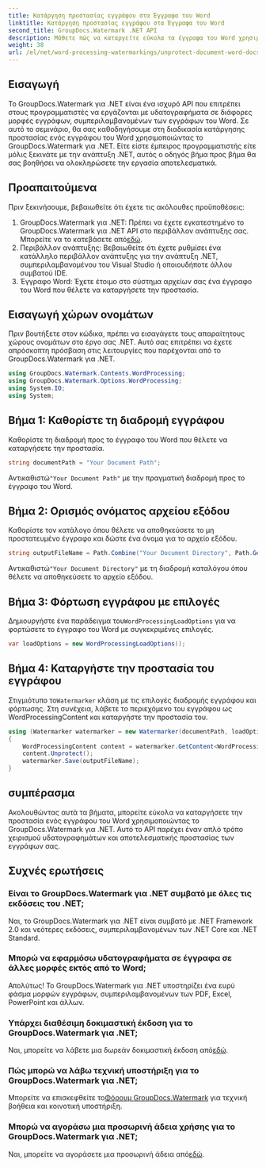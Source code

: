 ```yaml
---
title: Κατάργηση προστασίας εγγράφου στα Έγγραφα του Word
linktitle: Κατάργηση προστασίας εγγράφου στα Έγγραφα του Word
second_title: GroupDocs.Watermark .NET API
description: Μάθετε πώς να καταργείτε εύκολα τα έγγραφα του Word χρησιμοποιώντας το GroupDocs.Watermark για .NET. Ακολουθήστε τον βήμα προς βήμα οδηγό μας.
weight: 38
url: /el/net/word-processing-watermarkings/unprotect-document-word-docs/
---
```

## Εισαγωγή
Το GroupDocs.Watermark για .NET είναι ένα ισχυρό API που επιτρέπει στους προγραμματιστές να εργάζονται με υδατογραφήματα σε διάφορες μορφές εγγράφων, συμπεριλαμβανομένων των εγγράφων του Word. Σε αυτό το σεμινάριο, θα σας καθοδηγήσουμε στη διαδικασία κατάργησης προστασίας ενός εγγράφου του Word χρησιμοποιώντας το GroupDocs.Watermark για .NET. Είτε είστε έμπειρος προγραμματιστής είτε μόλις ξεκινάτε με την ανάπτυξη .NET, αυτός ο οδηγός βήμα προς βήμα θα σας βοηθήσει να ολοκληρώσετε την εργασία αποτελεσματικά.
## Προαπαιτούμενα
Πριν ξεκινήσουμε, βεβαιωθείτε ότι έχετε τις ακόλουθες προϋποθέσεις:
1.  GroupDocs.Watermark για .NET: Πρέπει να έχετε εγκατεστημένο το GroupDocs.Watermark για .NET API στο περιβάλλον ανάπτυξης σας. Μπορείτε να το κατεβάσετε από[εδώ](https://releases.groupdocs.com/Watermark/net/).
2. Περιβάλλον ανάπτυξης: Βεβαιωθείτε ότι έχετε ρυθμίσει ένα κατάλληλο περιβάλλον ανάπτυξης για την ανάπτυξη .NET, συμπεριλαμβανομένου του Visual Studio ή οποιουδήποτε άλλου συμβατού IDE.
3. Έγγραφο Word: Έχετε έτοιμο στο σύστημα αρχείων σας ένα έγγραφο του Word που θέλετε να καταργήσετε την προστασία.

## Εισαγωγή χώρων ονομάτων
Πριν βουτήξετε στον κώδικα, πρέπει να εισαγάγετε τους απαραίτητους χώρους ονομάτων στο έργο σας .NET. Αυτό σας επιτρέπει να έχετε απρόσκοπτη πρόσβαση στις λειτουργίες που παρέχονται από το GroupDocs.Watermark για .NET.
```csharp
using GroupDocs.Watermark.Contents.WordProcessing;
using GroupDocs.Watermark.Options.WordProcessing;
using System.IO;
using System;
```
## Βήμα 1: Καθορίστε τη διαδρομή εγγράφου
Καθορίστε τη διαδρομή προς το έγγραφο του Word που θέλετε να καταργήσετε την προστασία.
```csharp
string documentPath = "Your Document Path";
```
 Αντικαθιστώ`"Your Document Path"` με την πραγματική διαδρομή προς το έγγραφο του Word.
## Βήμα 2: Ορισμός ονόματος αρχείου εξόδου
Καθορίστε τον κατάλογο όπου θέλετε να αποθηκεύσετε το μη προστατευμένο έγγραφο και δώστε ένα όνομα για το αρχείο εξόδου.
```csharp
string outputFileName = Path.Combine("Your Document Directory", Path.GetFileName(documentPath));
```
 Αντικαθιστώ`"Your Document Directory"` με τη διαδρομή καταλόγου όπου θέλετε να αποθηκεύσετε το αρχείο εξόδου.
## Βήμα 3: Φόρτωση εγγράφου με επιλογές
 Δημιουργήστε ένα παράδειγμα του`WordProcessingLoadOptions` για να φορτώσετε το έγγραφο του Word με συγκεκριμένες επιλογές.
```csharp
var loadOptions = new WordProcessingLoadOptions();
```
## Βήμα 4: Καταργήστε την προστασία του εγγράφου
 Στιγμιότυπο το`Watermarker` κλάση με τις επιλογές διαδρομής εγγράφου και φόρτωσης. Στη συνέχεια, λάβετε το περιεχόμενο του εγγράφου ως WordProcessingContent και καταργήστε την προστασία του.
```csharp
using (Watermarker watermarker = new Watermarker(documentPath, loadOptions))
{
    WordProcessingContent content = watermarker.GetContent<WordProcessingContent>();
    content.Unprotect();
    watermarker.Save(outputFileName);
}
```

## συμπέρασμα
Ακολουθώντας αυτά τα βήματα, μπορείτε εύκολα να καταργήσετε την προστασία ενός εγγράφου του Word χρησιμοποιώντας το GroupDocs.Watermark για .NET. Αυτό το API παρέχει έναν απλό τρόπο χειρισμού υδατογραφημάτων και αποτελεσματικής προστασίας των εγγράφων σας.
## Συχνές ερωτήσεις
### Είναι το GroupDocs.Watermark για .NET συμβατό με όλες τις εκδόσεις του .NET;
Ναι, το GroupDocs.Watermark για .NET είναι συμβατό με .NET Framework 2.0 και νεότερες εκδόσεις, συμπεριλαμβανομένων των .NET Core και .NET Standard.
### Μπορώ να εφαρμόσω υδατογραφήματα σε έγγραφα σε άλλες μορφές εκτός από το Word;
Απολύτως! Το GroupDocs.Watermark για .NET υποστηρίζει ένα ευρύ φάσμα μορφών εγγράφων, συμπεριλαμβανομένων των PDF, Excel, PowerPoint και άλλων.
### Υπάρχει διαθέσιμη δοκιμαστική έκδοση για το GroupDocs.Watermark για .NET;
 Ναι, μπορείτε να λάβετε μια δωρεάν δοκιμαστική έκδοση από[εδώ](https://releases.groupdocs.com/).
### Πώς μπορώ να λάβω τεχνική υποστήριξη για το GroupDocs.Watermark για .NET;
 Μπορείτε να επισκεφθείτε το[Φόρουμ GroupDocs.Watermark](https://forum.groupdocs.com/c/watermark/19) για τεχνική βοήθεια και κοινοτική υποστήριξη.
### Μπορώ να αγοράσω μια προσωρινή άδεια χρήσης για το GroupDocs.Watermark για .NET;
 Ναι, μπορείτε να αγοράσετε μια προσωρινή άδεια από[εδώ](https://purchase.groupdocs.com/temporary-license/).